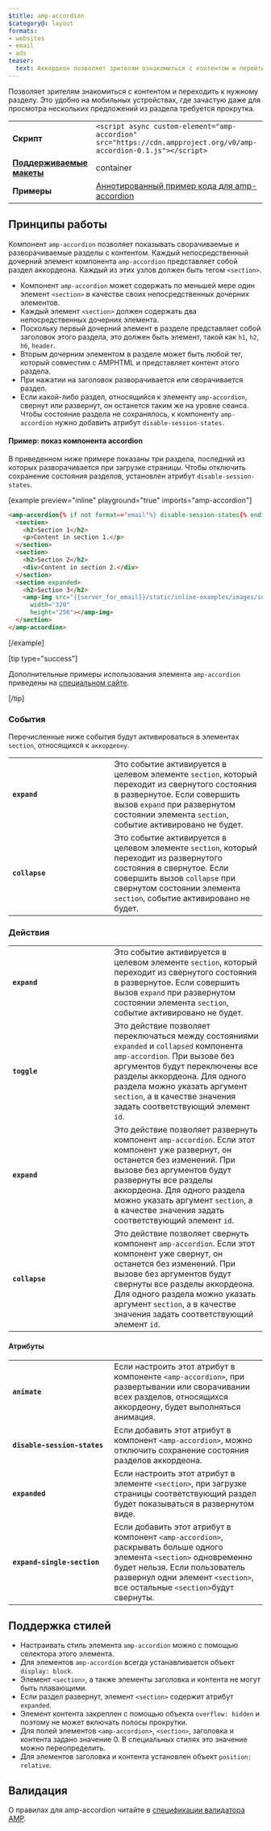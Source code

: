 ```yaml
---
$title: amp-accordion
$category@: layout
formats:
- websites
- email
- ads
teaser:
  text: Аккордеон позволяет зрителям ознакомиться с контентом и перейти к интересующему их разделу.
---
```


<!--
Copyright 2016 The AMP HTML Authors. All Rights Reserved.

Licensed under the Apache License, Version 2.0 (the "License");
you may not use this file except in compliance with the License.
You may obtain a copy of the License at

      http://www.apache.org/licenses/LICENSE-2.0

Unless required by applicable law or agreed to in writing, software
distributed under the License is distributed on an "AS-IS" BASIS,
WITHOUT WARRANTIES OR CONDITIONS OF ANY KIND, either express or implied.
See the License for the specific language governing permissions and
limitations under the License.
-->



Позволяет зрителям знакомиться с контентом и переходить к нужному разделу. Это удобно на мобильных устройствах, где зачастую даже для просмотра нескольких предложений из раздела требуется прокрутка.

<table>
  <tr>
    <td class="col-fourty"><strong>Скрипт</strong></td>
    <td><code>&lt;script async custom-element="amp-accordion" src="https://cdn.ampproject.org/v0/amp-accordion-0.1.js"&gt;&lt;/script&gt;</code></td>
  </tr>
  <tr>
    <td class="col-fourty"><strong><a href="../../../documentation/guides-and-tutorials/develop/style_and_layout/control_layout.md">Поддерживаемые макеты</a></strong></td>
    <td>container</td>
  </tr>
  <tr>
    <td class="col-fourty"><strong>Примеры</strong></td>
    <td><a href="https://ampbyexample.com/components/amp-accordion/">Аннотированный пример кода для amp-accordion</a></td>
  </tr>
</table>


## Принципы работы <a name="behavior"></a>

Компонент `amp-accordion` позволяет показывать сворачиваемые и разворачиваемые разделы с контентом. Каждый непосредственный дочерний элемент компонента `amp-accordion` представляет собой раздел аккордеона. Каждый из этих узлов должен быть тегом `<section>`.

* Компонент `amp-accordion` может содержать по меньшей мере один элемент `<section>` в качестве своих непосредственных дочерних элементов.
* Каждый элемент `<section>` должен содержать два непосредственных дочерних элемента.
* Поскольку первый дочерний элемент в разделе представляет собой заголовок этого раздела, это должен быть элемент, такой как `h1`, `h2`, `h6`, `header`.
* Вторым дочерним элементом в разделе может быть любой тег, который совместим с AMPHTML и представляет контент этого раздела.
* При нажатии на заголовок разворачивается или сворачивается раздел.
* Если какой-либо раздел, относящийся к элементу `amp-accordion`, свернут или развернут, он останется таким же на уровне сеанса. Чтобы состояние раздела не сохранялось, к компоненту `amp-accordion` нужно добавить атрибут `disable-session-states`.

#### Пример: показ компонента accordion <a name="example-displaying-an-accordion"></a>

В приведенном ниже примере показаны три раздела, последний из которых разворачивается при загрузке страницы.  Чтобы отключить сохранение состояния разделов, установлен атрибут `disable-session-states`.

[example preview="inline" playground="true" imports="amp-accordion"]
```html
<amp-accordion{% if not format=='email'%} disable-session-states{% endif %}>
  <section>
    <h2>Section 1</h2>
    <p>Content in section 1.</p>
  </section>
  <section>
    <h2>Section 2</h2>
    <div>Content in section 2.</div>
  </section>
  <section expanded>
    <h2>Section 3</h2>
    <amp-img src="{{server_for_email}}/static/inline-examples/images/squirrel.jpg"
      width="320"
      height="256"></amp-img>
  </section>
</amp-accordion>
```
[/example]

[tip type="success"]

Дополнительные примеры использования элемента `amp-accordion` приведены на [специальном сайте](https://ampbyexample.com/components/amp-accordion/).

[/tip]

### События <a name="events"></a>

Перечисленные ниже события будут активироваться в элементах `section`, относящихся к `аккордеону`.

<table>
  <tr>
    <td width="40%"><strong><code>expand</code></strong></td>
    <td>Это событие активируется в целевом элементе <code>section</code>, который переходит из свернутого состояния в развернутое. Если совершить вызов <code>expand</code> при развернутом состоянии элемента <code>section</code>, событие активировано не будет.</td>
  </tr>
  <tr>
    <td width="40%"><strong><code>collapse</code></strong></td>
    <td>Это событие активируется в целевом элементе <code>section</code>, который переходит из развернутого состояния в свернутое. Если совершить вызов <code>collapse</code> при свернутом состоянии элемента <code>section</code>, событие активировано не будет.</td>
  </tr>
</table>

### Действия <a name="actions"></a>

<table>
  <tr>
    <td width="40%"><strong><code>expand</code></strong></td>
    <td>Это событие активируется в целевом элементе <code>section</code>, который переходит из свернутого состояния в развернутое. Если совершить вызов <code>expand</code> при развернутом состоянии элемента <code>section</code>, событие активировано не будет.</td>
  </tr>
  <tr>
    <td width="40%"><strong><code>toggle</code></strong></td>
    <td>Это действие позволяет переключаться между состояниями <code>expanded</code> и <code>collapsed</code> компонента <code>amp-accordion</code>. При вызове без аргументов будут переключены все разделы аккордеона. Для одного раздела можно указать аргумент <code>section</code>, а в качестве значения задать соответствующий элемент <code>id</code>.</td>
  </tr>
  <tr>
    <td width="40%"><strong><code>expand</code></strong></td>
    <td>Это действие позволяет развернуть компонент <code>amp-accordion</code>. Если этот компонент уже развернут, он останется без изменений. При вызове без аргументов будут развернуты все разделы аккордеона. Для одного раздела можно указать аргумент <code>section</code>, а в качестве значения задать соответствующий элемент <code>id</code>.</td>
  </tr>
  <tr>
    <td width="40%"><strong><code>collapse</code></strong></td>
    <td>Это действие позволяет свернуть компонент <code>amp-accordion</code>. Если этот компонент уже свернут, он останется без изменений. При вызове без аргументов будут свернуты все разделы аккордеона. Для одного раздела можно указать аргумент <code>section</code>, а в качестве значения задать соответствующий элемент <code>id</code>.</td>
  </tr>
</table>

#### Атрибуты <a name="attributes"></a>

<table>
  <tr>
    <td width="40%"><strong><code>animate</code></strong></td>
    <td>Если настроить этот атрибут в компоненте <code>&lt;amp-accordion&gt;</code>, при развертывании или сворачивании всех разделов, относящихся аккордеону, будет выполняться анимация.</td>
  </tr>
  <tr>
    <td width="40%"><strong><code>disable-session-states</code></strong></td>
    <td>Если добавить этот атрибут в компонент <code>&lt;amp-accordion&gt;</code>, можно отключить сохранение состояния разделов аккордеона.</td>
  </tr>
  <tr>
    <td width="40%"><strong><code>expanded</code></strong></td>
    <td>Если настроить этот атрибут в элементе <code>&lt;section&gt;</code>, при загрузке страницы соответствующий раздел будет показываться в развернутом виде.</td>
  </tr>
  <tr>
    <td width="40%"><strong><code>expand-single-section</code></strong></td>
    <td>Если добавить этот атрибут в компонент <code>&lt;amp-accordion&gt;</code>, раскрывать больше одного элемента <code>&lt;section&gt;</code> одновременно будет нельзя. Если пользователь развернул одни элемент <code>&lt;section&gt;</code>, все остальные <code>&lt;section&gt;</code>будут свернуты.</td>
  </tr>
</table>

## Поддержка стилей <a name="styling"></a>

* Настраивать стиль элемента `amp-accordion` можно с помощью селектора этого элемента.
* Для элементов `amp-accordion` всегда устанавливается объект `display: block`.
* Элемент `<section>`, а также элементы заголовка и контента не могут быть плавающими.
* Если раздел развернут, элемент `<section>` содержит атрибут `expanded`.
* Элемент контента закреплен с помощью объекта `overflow: hidden` и поэтому не может включать полосы прокрутки.
* Для полей элементов `<amp-accordion>`, `<section>`, заголовка и контента задано значение 0. В специальных стилях это значение можно переопределить.
* Для элементов заголовка и контента установлен объект `position: relative`.

## Валидация <a name="validation"></a>

О правилах для amp-accordion читайте в [спецификации валидатора AMP](https://github.com/ampproject/amphtml/blob/master/extensions/amp-accordion/validator-amp-accordion.protoascii).
